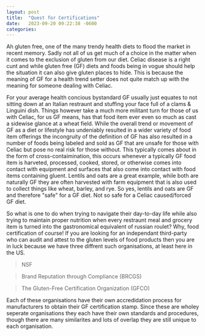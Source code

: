 ```yaml
---
layout: post
title:  "Quest for Certifications"
date:   2023-09-20 09:22:38 -0600
categories: 
---
```


Ah gluten free, one of the many trendy health diets to flood the market in recent memory. Sadly not all of us get much of a choice in the matter when it comes to the exclusion of gluten from our diet.
Celiac disease is a right cunt and while gluten free (GF) diets and foods being in vogue should help the situation it can also give gluten places to hide. This is because the meaning of GF for a health trend setter does not quite match up with
the meaning for someone dealing with Celiac. 

For your average health concious bystandard GF usually just equates to not sitting down at an Italian restraunt and stuffing your face full of a clams & Linguini dish. Things however take a much more militant turn for those of us with Celiac, for us 
GF means, has that food item ever even so much as cast a sidewise glance at a wheat field. While the overall trend or movement of GF as a diet or lifestyle has undeniably resulted in a wider variety of food item offerings the incongruity of the definition of GF has also resulted in a number of foods being labeled and sold as GF that are unsafe for those with Celiac but pose no real risk for those without. This typically comes about in the form of cross-contaimination, this occurs whenever a typically GF food item is harveted, processed, cooked, stored, or otherwise comes into contact with equipment and surfaces that also come into contact with food items containing gluent. Lentils and oats are a great example, while both are naturally GF they are often harvested with farm equipment that is also used to collect things like wheat, barley, and rye. So yes, lentils and oats are GF and therefore "safe" for a GF diet. Not so safe for a Celiac caused/forced GF diet. 

So what is one to do when trying to navigate their day-to-day life while also trying to maintain proper nutrition when every restraunt meal and grocery item is turned into the gastronomical equivalent of russian roulet? 
Why, food certification of course! If you are looking for an independant third-party who can audit and attest to the gluten levels of food products then you are in luck because we have three diffrent such organisations, at least here in the US. 

> NSF



> Brand Reputation through Compliance (BRCGS)



> The Gluten-Free Certification Organization (GFCO)


Each of these organisations have their own accredidation process for manufacturers to obtain their GF certification stamp. Since these are wholey seperate organisations they each have their own standards and procedures, though there are many similarites and lots of overlap they are still unique to each organisation. 
